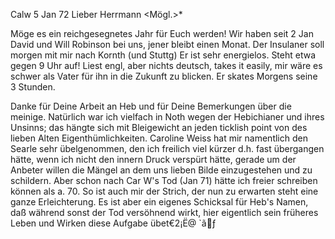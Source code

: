  Calw 5 Jan 72
Lieber Herrmann <Mögl.>*

Möge es ein reichgesegnetes Jahr für Euch werden! Wir haben seit 2 Jan David und Will Robinson bei uns, jener bleibt einen Monat. Der Insulaner soll morgen mit mir nach Kornth (und Stuttg) Er ist sehr energielos. Steht etwa gegen 9 Uhr auf! Liest engl, aber nichts deutsch, takes it easily, mir wäre es schwer als Vater für ihn in die Zukunft zu blicken. Er skates Morgens seine 3 Stunden.

Danke für Deine Arbeit an Heb und für Deine Bemerkungen über die meinige. Natürlich war ich vielfach in Noth wegen der Hebichianer und ihres Unsinns; das hängte sich mit Bleigewicht an jeden ticklish point von des lieben Alten Eigenthümlichkeiten. Caroline Weiss hat mir namentlich den Searle sehr übelgenommen, den ich freilich viel kürzer d.h. fast übergangen hätte, wenn ich nicht den innern Druck verspürt hätte, gerade um der Anbeter willen die Mängel an dem uns lieben Bilde einzugestehen und zu schildern. Aber schon nach Car W's Tod (Jan 71) hätte ich freier schreiben können als a. 70. So ist auch mir der Strich, der nun zu erwarten steht eine ganze Erleichterung. Es ist aber ein eigenes Schicksal für Heb's Namen, daß während sonst der Tod versöhnend wirkt, hier eigentlich sein früheres Leben und Wirken diese Aufgabe übet€2¡Ë@ `ãƒ